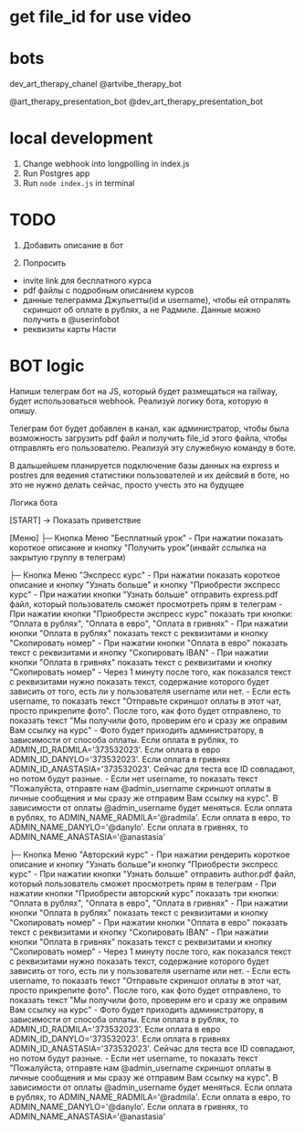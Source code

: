 # get file_id for use video


# bots
dev_art_therapy_chanel
@artvibe_therapy_bot

@art_therapy_presentation_bot
@dev_art_therapy_presentation_bot

# local development
1. Change webhook into longpolling in index.js
1. Run Postgres app
2. Run <code>node index.js</code> in terminal


# TODO
1. Добавить описание в бот

2. Попросить
- invite link для бесплатного курса
- pdf файлы с подробным описанием курсов
- данные телеграмма Джульетты(id и username), чтобы ей отпралять скриншот об оплате в рублях, а не Радмиле. Данные можно получить в @userinfobot
- реквизиты карты Насти

# BOT logic
Напиши телеграм бот на JS, который будет размещаться на railway, будет использоваться webhook. Реализуй логику бота, которую я опишу.

Телеграм бот будет добавлен в канал, как администратор, чтобы была возможность загрузить pdf файл и получить file_id этого файла, чтобы отправлять его пользователю. Реализуй эту служебную команду в боте.

В дальшейшем планируется подключение базы данных на express и postres для ведения статистики пользователей и их дейсвий в боте, но это не нужно делать сейчас, просто учесть это на будущее

Логика бота

[START]
→ Показать приветствие

[Меню]
├─ Кнопка Меню "Бесплатный урок"
    - При нажатии показать короткое описание и кнопку "Получить урок"(инвайт сслылка на закрытую группу в телеграм)

├─ Кнопка Меню "Экспресс курс"
    - При нажатии показать короткое описание и кнопку "Узнать больше" и кнопку "Приобрести экспресс курс"
    - При нажатии кнопки "Узнать больше" отправить express.pdf файл, который пользователь сможет просмотреть прям в телеграм
    - При нажатии кнопки "Приобрести экспресс курс" показать три кнопки: "Оплата в рублях", "Оплата в евро", "Оплата в гривнях"
    - При нажатии кнопки "Оплата в рублях" показать текст с реквизитами и кнопку "Скопировать номер"
    - При нажатии кнопки "Оплата в евро" показать текст с реквизитами и кнопку "Скопировать IBAN"
    - При нажатии кнопки "Оплата в гривнях" показать текст с реквизитами и кнопку "Скопировать номер"
    - Через 1 минуту после того, как показался текст с реквизитами нужно показать текст, содержание которого будет зависить от того, есть ли у пользователя username или нет.
        - Если есть username, то показать текст "Отправьте скриншот оплаты в этот чат, просто прикрепите фото". После того, как фото будет отправлено, то показать текст "Мы получили фото, проверим его и сразу же оправим Вам ссылку на курс"
            - Фото будет приходить администратору, в зависимости от способа оплаты. Если оплата в рублях, то ADMIN_ID_RADMILA='373532023'. Eсли оплата в евро ADMIN_ID_DANYLO='373532023'. Если оплата в гривнях ADMIN_ID_ANASTASIA='373532023'. Сейчас для теста все ID совпадают, но потом будут разные.
        - Если нет username, то показать текст "Пожалуйста, отправте нам @admin_username скриншот оплаты в личные сообщения и мы сразу же отправим Вам ссылку на курс". В зависимости от оплаты @admin_username будет меняться. Если оплата в рублях, то ADMIN_NAME_RADMILA='@radmila'. Если оплата в евро, то ADMIN_NAME_DANYLO='@danylo'. Если оплата в гривнях, то ADMIN_NAME_ANASTASIA='@anastasia'

├─ Кнопка Меню "Авторский курс"
    - При нажатии рендерить короткое описание и кнопку "Узнать больше"и кнопку "Приобрести экспресс курс"
    - При нажатии кнопки "Узнать больше" отправить author.pdf файл, который пользователь сможет просмотреть прям в телеграм
    - При нажатии кнопки "Приобрести авторский курс" показать три кнопки: "Оплата в рублях", "Оплата в евро", "Оплата в гривнях"
    - При нажатии кнопки "Оплата в рублях" показать текст с реквизитами и кнопку "Скопировать номер"
    - При нажатии кнопки "Оплата в евро" показать текст с реквизитами и кнопку "Скопировать IBAN"
    - При нажатии кнопки "Оплата в гривнях" показать текст с реквизитами и кнопку "Скопировать номер"
    - Через 1 минуту после того, как показался текст с реквизитами нужно показать текст, содержание которого будет зависить от того, есть ли у пользователя username или нет.
        - Если есть username, то показать текст "Отправьте скриншот оплаты в этот чат, просто прикрепите фото". После того, как фото будет отправлено, то показать текст "Мы получили фото, проверим его и сразу же оправим Вам ссылку на курс"
            - Фото будет приходить администратору, в зависимости от способа оплаты. Если оплата в рублях, то ADMIN_ID_RADMILA='373532023'. Eсли оплата в евро ADMIN_ID_DANYLO='373532023'. Если оплата в гривнях ADMIN_ID_ANASTASIA='373532023'. Сейчас для теста все ID совпадают, но потом будут разные.
        - Если нет username, то показать текст "Пожалуйста, отправте нам @admin_username скриншот оплаты в личные сообщения и мы сразу же отправим Вам ссылку на курс". В зависимости от оплаты @admin_username будет меняться. Если оплата в рублях, то ADMIN_NAME_RADMILA='@radmila'. Если оплата в евро, то ADMIN_NAME_DANYLO='@danylo'. Если оплата в гривнях, то ADMIN_NAME_ANASTASIA='@anastasia'